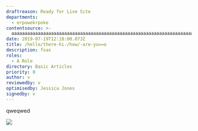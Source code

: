 ```yaml
---
draftreason: Ready for Live Site
departments:
  - erpowekrpoke
contentsource: >-
  aaaaaaaaaaaaaaaaaaaaaaaaaaaaaaaaaaaaaaaaaaaaaaaaaaaaaaaaaaaaaaaaaaaaaaaaaaaaaaaaaaaaaaaaaaaaaaaaaaaaaaaaaaaaaaaaaaaaaaaaaaaaaaaaaaaaaaaaaaaaaaaaaaaaaaaaaaaaaaaa
date: 2019-07-19T12:18:00.073Z
title: /hello/there-hi-/how/-are-yu==o
description: fsas
roles:
  - A Role
directory: Basic Articles
priority: 0
author: v
reviewedby: v
optimisedby: Jessica Jones
signedby: v
---
```

qweqwed



![](assets/city.jpg)